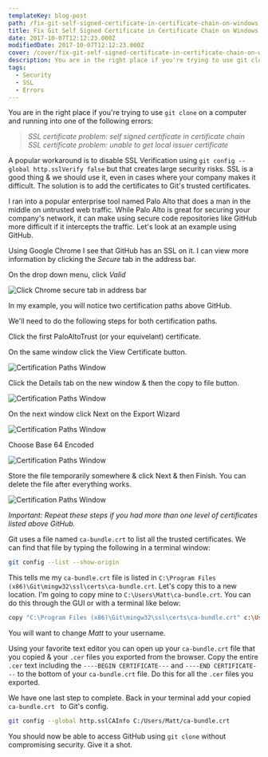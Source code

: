 ```yaml
---
templateKey: blog-post
path: /fix-git-self-signed-certificate-in-certificate-chain-on-windows
title: Fix Git Self Signed Certificate in Certificate Chain on Windows
date: 2017-10-07T12:12:23.000Z
modifiedDate: 2017-10-07T12:12:23.000Z
cover: /cover/fix-git-self-signed-certificate-in-certificate-chain-on-windows.png
description: You are in the right place if you're trying to use git clone on a computer and running into one of the following errors. SSL certificate problem self signed certificate in certificate chain or SSL certificate problem unable to get local issuer certificate.
tags:
  - Security
  - SSL
  - Errors
---
```


You are in the right place if you're trying to use `git clone` on a computer and running into one of the following errors:

> *SSL certificate problem: self signed certificate in certificate chain*  
> *SSL certificate problem: unable to get local issuer certificate*

A popular workaround is to disable SSL Verification using `git config --global http.sslVerify false` but that creates large security risks. SSL is a good thing & we should use it, even in cases where your company makes it difficult. The solution is to add the certificates to Git's trusted certificates. 

I ran into a popular enterprise tool named Palo Alto that does a man in the middle on untrusted web traffic. While Palo Alto is great for securing your company's network, it can make using secure code repositories like GitHub more difficult if it intercepts the traffic. Let's look at an example using GitHub.

Using Google Chrome I see that GitHub has an SSL on it. I can view more information by clicking the *Secure* tab in the address bar.

On the drop down menu, click *Valid*

![Click Chrome secure tab in address bar](img\git-self-signed-cert-1.png)

In my example, you will notice two certification paths above GitHub.

We'll need to do the following steps for both certification paths.

Click the first PaloAltoTrust (or your equivelant) certificate. 

On the same window click the View Certificate button.

![Certification Paths Window](img\git-self-signed-cert-2.png)

Click the Details tab on the new window & then the copy to file button.

![Certification Paths Window](img\git-self-signed-cert-3.png)

On the next window click Next on the Export Wizard

![Certification Paths Window](img\git-self-signed-cert-4.png)

Choose Base 64 Encoded

![Certification Paths Window](img\git-self-signed-cert-5.png)

Store the file temporarily somewhere & click Next & then Finish. You can delete the file after everything works.

![Certification Paths Window](img\git-self-signed-cert-6.png)

*Important: Repeat these steps if you had more than one level of certificates listed above GitHub.*

Git uses a file named `ca-bundle.crt` to list all the trusted certificates. We can find that file by typing the following in a terminal window:

```bash
git config --list --show-origin
```

This tells me my `ca-bundle.crt` file is listed in `C:\Program Files (x86)\Git\mingw32\ssl\certs\ca-bundle.crt`. Let's copy this to a new location. I'm going to copy mine to `C:\Users\Matt\ca-bundle.crt`. You can do this through the GUI or with a terminal like below:

```bash
copy "C:\Program Files (x86)\Git\mingw32\ssl\certs\ca-bundle.crt" c:\Users\Matt\ca-bundle.crt
```

You will want to change *Matt* to your username. 

Using your favorite text editor you can open up your `ca-bundle.crt` file that you copied & your `.cer` files you exported from the browser. Copy the entire `.cer` text including the `----BEGIN CERTIFICATE---` and `----END CERTIFICATE---` to the bottom of your `ca-bundle.crt` file. Do this for all the `.cer` files you exported. 

We have one last step to complete. Back in your terminal add your copied `ca-bundle.crt
` to Git's config.

```bash
git config --global http.sslCAInfo C:/Users/Matt/ca-bundle.crt
```

You should now be able to access GitHub using `git clone` without compromising security. Give it a shot.

